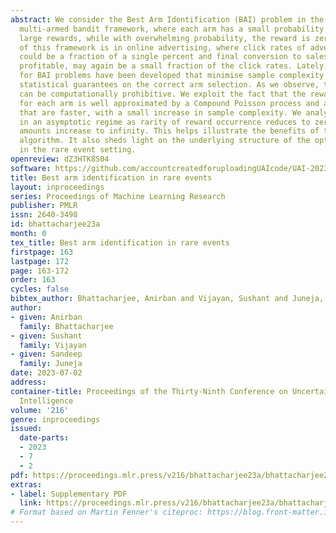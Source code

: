 ```yaml
---
abstract: We consider the Best Arm Identification (BAI) problem in the stochastic
  multi-armed bandit framework, where each arm has a small probability of realizing
  large rewards, while with overwhelming probability, the reward is zero. A key application
  of this framework is in online advertising, where click rates of advertisements
  could be a fraction of a single percent and final conversion to sales, while highly
  profitable, may again be a small fraction of the click rates. Lately, algorithms
  for BAI problems have been developed that minimise sample complexity while providing
  statistical guarantees on the correct arm selection. As we observe, these algorithms
  can be computationally prohibitive. We exploit the fact that the reward process
  for each arm is well approximated by a Compound Poisson process and arrive at algorithms
  that are faster, with a small increase in sample complexity. We analyze the problem
  in an asymptotic regime as rarity of reward occurrence reduces to zero, and reward
  amounts increase to infinity. This helps illustrate the benefits of the proposed
  algorithm. It also sheds light on the underlying structure of the optimal BAI algorithms
  in the rare event setting.
openreview: dZ3HTK8S04
software: https://github.com/accountcreatedforuploadingUAIcode/UAI-2023
title: Best arm identification in rare events
layout: inproceedings
series: Proceedings of Machine Learning Research
publisher: PMLR
issn: 2640-3498
id: bhattacharjee23a
month: 0
tex_title: Best arm identification in rare events
firstpage: 163
lastpage: 172
page: 163-172
order: 163
cycles: false
bibtex_author: Bhattacharjee, Anirban and Vijayan, Sushant and Juneja, Sandeep
author:
- given: Anirban
  family: Bhattacharjee
- given: Sushant
  family: Vijayan
- given: Sandeep
  family: Juneja
date: 2023-07-02
address:
container-title: Proceedings of the Thirty-Ninth Conference on Uncertainty in Artificial
  Intelligence
volume: '216'
genre: inproceedings
issued:
  date-parts:
  - 2023
  - 7
  - 2
pdf: https://proceedings.mlr.press/v216/bhattacharjee23a/bhattacharjee23a.pdf
extras:
- label: Supplementary PDF
  link: https://proceedings.mlr.press/v216/bhattacharjee23a/bhattacharjee23a-supp.pdf
# Format based on Martin Fenner's citeproc: https://blog.front-matter.io/posts/citeproc-yaml-for-bibliographies/
---
```

